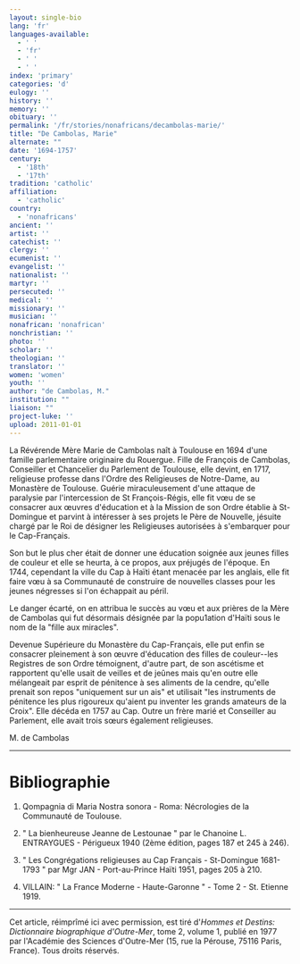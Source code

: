 ```yaml
---
layout: single-bio
lang: 'fr'
languages-available:
  - ' '
  - 'fr'
  - ' '
  - ' '
index: 'primary'
categories: 'd'
eulogy: ''
history: ''
memory: ''
obituary: ''
permalink: '/fr/stories/nonafricans/decambolas-marie/'
title: "De Cambolas, Marie"
alternate: ""
date: '1694-1757'
century:
  - '18th'
  - '17th'
tradition: 'catholic'
affiliation:
  - 'catholic'
country:
  - 'nonafricans'
ancient: ''
artist: ''
catechist: ''
clergy: ''
ecumenist: ''
evangelist: ''
nationalist: ''
martyr: ''
persecuted: ''
medical: ''
missionary: ''
musician: ''
nonafrican: 'nonafrican'
nonchristian: ''
photo: ''
scholar: ''
theologian: ''
translator: ''
women: 'women'
youth: ''
author: "de Cambolas, M."
institution: ""
liaison: ""
project-luke: ''
upload: 2011-01-01
---
```




La Révérende Mère Marie de Cambolas naît à Toulouse en 1694 d'une famille parlementaire originaire du Rouergue. Fille de François de Cambolas, Conseiller et Chancelier du Parlement de Toulouse, elle devint, en 1717, religieuse professe dans l'Ordre des Religieuses de Notre-Dame, au Monastère de Toulouse. Guérie miraculeusement d'une attaque de paralysie par l'intercession de St François-Régis, elle fit vœu de se consacrer aux œuvres d'éducation et à la Mission de son Ordre établie à St-Domingue et parvint à intéresser à ses projets le Père de Nouvelle, jésuite chargé par le Roi de désigner les Religieuses autorisées à s'embarquer pour le Cap-Français.

Son but le plus cher était de donner une éducation soignée aux jeunes filles de couleur et elle se heurta, à ce propos, aux préjugés de l'époque. En 1744, cependant la ville du Cap à Haïti étant menacée par les anglais, elle fit faire vœu à sa Communauté de construire de nouvelles classes pour les jeunes négresses si l'on échappait au péril.

Le danger écarté, on en attribua le succès au vœu et aux prières de la Mère de Cambolas qui fut désormais désignée par la popu1ation d'Haïti sous le nom de la "fille aux miracles".

Devenue Supérieure du Monastère du Cap-Français, elle put enfin se consacrer pleinement à son œuvre d'éducation des filles de couleur--les Registres de son Ordre témoignent, d'autre part, de son ascétisme et rapportent qu'elle usait de veilles et de jeûnes mais qu'en outre elle mélangeait par esprit de pénitence à ses aliments de la cendre, qu'elle prenait son repos "uniquement sur un ais" et utilisait "les instruments de pénitence les plus rigoureux qu'aient pu inventer les grands amateurs de la Croix". Elle décéda en 1757 au Cap. Outre un frère marié et Conseiller au Parlement, elle avait trois sœurs également religieuses.

M. de Cambolas

---

# Bibliographie

1.  Qompagnia di Maria Nostra sonora - Roma: Nécrologies de la Communauté de Toulouse.

2.  " La bienheureuse Jeanne de Lestounae " par le Chanoine L. ENTRAYGUES - Périgueux 1940 (2ème édition, pages 187 et 245 à 246).

3.  " Les Congrégations religieuses au Cap Français - St-Domingue 1681-1793 " par Mgr JAN - Port-au-Prince Haïti 1951, pages 205 à 210.

4.  VILLAIN: " La France Moderne - Haute-Garonne " - Tome 2 - St. Etienne 1919.

---

Cet article, réimprîmé ici avec permission, est tiré d'*Hommes et Destins: Dictionnaire biographique d'Outre-Mer*, tome 2, volume 1, publié en 1977 par l'Académie des Sciences d'Outre-Mer (15, rue la Pérouse, 75116 Paris, France). Tous droits réservés.
